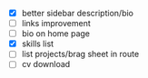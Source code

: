 - [x] better sidebar description/bio
- [ ] links improvement
- [ ] bio on home page
- [x] skills list
- [ ] list projects/brag sheet in route
- [ ] cv download
